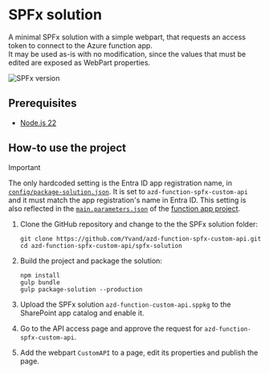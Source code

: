 # SPFx solution

A minimal SPFx solution with a simple webpart, that requests an access token to connect to the Azure function app.  
It may be used as-is with no modification, since the values that must be edited are exposed as WebPart properties.

![SPFx version](https://img.shields.io/badge/version-1.21.1-green.svg)

## Prerequisites

- [Node.js 22](https://www.nodejs.org/)

## How-to use the project

> [!IMPORTANT]
> The only hardcoded setting is the Entra ID app registration name, in [`config/package-solution.json`](config/package-solution.json#L38). It is set to `azd-function-spfx-custom-api` and it must match the app registration's name in Entra ID. This setting is also reflected in the [`main.parameters.json`](../azure-function-app/infra/main.parameters.json#L15) of the [function app project](../azure-function-app).

1. Clone the GitHub repository and change to the the SPFx solution folder:

   ```shell
   git clone https://github.com/Yvand/azd-function-spfx-custom-api.git
   cd azd-function-spfx-custom-api/spfx-solution
   ```

1. Build the project and package the solution:

   ```shell
   npm install
   gulp bundle
   gulp package-solution --production
   ```

1. Upload the SPFx solution `azd-function-custom-api.sppkg` to the SharePoint app catalog and enable it.

1. Go to the API access page and approve the request for `azd-function-spfx-custom-api`.

1. Add the webpart `CustomAPI` to a page, edit its properties and publish the page.
